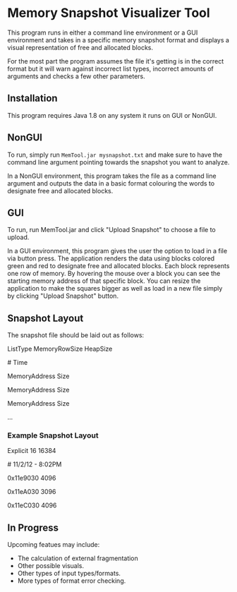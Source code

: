 # Memory Snapshot Visualizer Tool

This program runs in either a command line environment or a GUI environment and takes in a specific memory snapshot format and displays a visual representation of free and allocated blocks.

For the most part the program assumes the file it's getting is in the correct format but it will warn against incorrect list types, incorrect amounts of arguments and checks a few other parameters.

## Installation

This program requires Java 1.8 on any system it runs on GUI or NonGUI.

## NonGUI

To run, simply run ```MemTool.jar mysnapshot.txt``` and make sure to have the command line argument pointing towards the snapshot you want to analyze.

In a NonGUI environment, this program takes the file as a command line argument and outputs the data in a basic format colouring the words to designate free and allocated blocks.

## GUI

To run, run MemTool.jar and click "Upload Snapshot" to choose a file to upload.

In a GUI environment, this program gives the user the option to load in a file via button press. The application renders the data using blocks colored green and red to designate free and allocated blocks. Each block represents one row of memory. By hovering the mouse over a block you can see the starting memory address of that specific block. You can resize the application to make the squares bigger as well as load in a new file simply by clicking "Upload Snapshot" button.

## Snapshot Layout

The snapshot file should be laid out as follows:

ListType MemoryRowSize HeapSize

\# Time

MemoryAddress Size

MemoryAddress Size

MemoryAddress Size

...

### Example Snapshot Layout

Explicit 16 16384

\# 11/2/12 - 8:02PM

0x11e9030 4096

0x11eA030 3096

0x11eC030 4096

## In Progress

Upcoming featues may include:
* The calculation of external fragmentation
* Other possible visuals.
* Other types of input types/formats.
* More types of format error checking.

